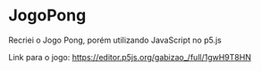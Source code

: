 # JogoPong
Recriei o Jogo Pong, porém utilizando JavaScript no p5.js

Link para o jogo: https://editor.p5js.org/gabizao_/full/1gwH9T8HN
